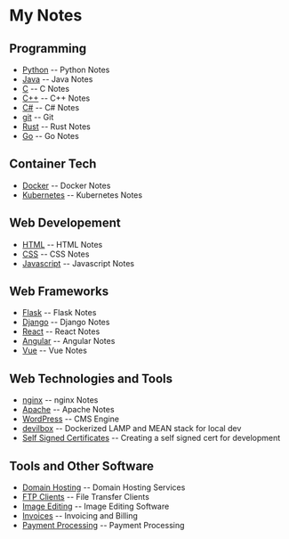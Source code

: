 # My Notes

## Programming

- [Python](python.md) -- Python Notes
- [Java](Java.md) -- Java Notes
- [C](c.md) -- C Notes
- [C++](cpp.md) -- C++ Notes
- [C#](c_sharp.md) -- C# Notes
- [git](git.md) -- Git
- [Rust](rust.md) -- Rust Notes
- [Go](go.md) -- Go Notes

## Container Tech

- [Docker](Docker.md) -- Docker Notes
- [Kubernetes](Kubernetes.md) -- Kubernetes Notes

## Web Developement

- [HTML](HTML.md) -- HTML Notes
- [CSS](CSS.md) -- CSS Notes
- [Javascript](javascript.md) -- Javascript Notes

## Web Frameworks

- [Flask](Flask.md) -- Flask Notes
- [Django](Django.md) -- Django Notes
- [React](React.md) -- React Notes
- [Angular](Angular.md) -- Angular Notes
- [Vue](Vue.md) -- Vue Notes

## Web Technologies and Tools

- [nginx](nginx.md) -- nginx Notes
- [Apache](apache.md) -- Apache Notes
- [WordPress](wordpress.md) -- CMS Engine
- [devilbox](devilbox.md) -- Dockerized LAMP and MEAN stack for local dev
- [Self Signed Certificates](self_signed_cert.md) -- Creating a self signed cert for development

## Tools and Other Software

- [Domain Hosting](domains.md) -- Domain Hosting Services
- [FTP Clients](ftp.md) -- File Transfer Clients
- [Image Editing](image_editing.md) -- Image Editing Software
- [Invoices](invoices.md) -- Invoicing and Billing
- [Payment Processing](payments.md) -- Payment Processing
